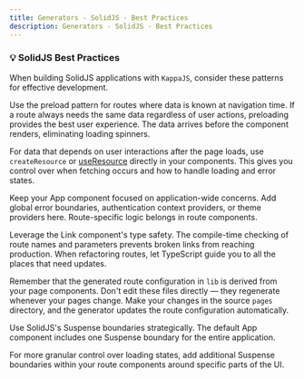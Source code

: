 ```yaml
---
title: Generators - SolidJS - Best Practices
description: Generators - SolidJS - Best Practices
---
```


### 💡 SolidJS Best Practices

When building SolidJS applications with `KappaJS`,
consider these patterns for effective development.

Use the preload pattern for routes where data is known at navigation time.
If a route always needs the same data regardless of user actions,
preloading provides the best user experience.
The data arrives before the component renders, eliminating loading spinners.

For data that depends on user interactions after the page loads,
use `createResource` or [useResource](/generators/solid/useResource) directly in your components.
This gives you control over when fetching occurs
and how to handle loading and error states.

Keep your App component focused on application-wide concerns.
Add global error boundaries, authentication context providers,
or theme providers here.
Route-specific logic belongs in route components.

Leverage the Link component's type safety.
The compile-time checking of route names and parameters
prevents broken links from reaching production.
When refactoring routes,
let TypeScript guide you to all the places that need updates.

Remember that the generated route configuration in `lib`
is derived from your page components.
Don't edit these files directly — they regenerate whenever your pages change.
Make your changes in the source `pages` directory,
and the generator updates the route configuration automatically.

Use SolidJS's Suspense boundaries strategically.
The default App component includes one Suspense boundary for the entire application.

For more granular control over loading states,
add additional Suspense boundaries within your route components
around specific parts of the UI.

